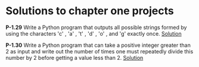 # Solutions to chapter one projects

**P-1.29** Write a Python program that outputs all possible strings formed by using
the characters 'c' , 'a' , 't' , 'd' , 'o' , and 'g' exactly once.
[Solution](P-1.29.py)

**P-1.30** Write a Python program that can take a positive integer greater than 2 as
input and write out the number of times one must repeatedly divide this
number by 2 before getting a value less than 2.
[Solution](P-1.30.py)